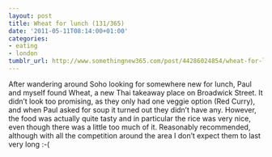 ```yaml
---
layout: post
title: Wheat for lunch (131/365)
date: '2011-05-11T08:14:00+01:00'
categories:
- eating
- london
tumblr_url: http://www.somethingnew365.com/post/44286024854/wheat-for-lunch-131365
---
```

After wandering around Soho looking for somewhere new for lunch, Paul and myself found Wheat, a new Thai takeaway place on Broadwick Street.
It didn’t look too promising, as they only had one veggie option (Red Curry), and when Paul asked for soup it turned out they didn’t have any. However, the food was actually quite tasty and in particular the rice was very nice, even though there was a little too much of it.
Reasonably recommended, although with all the competition around the area I don’t expect them to last very long :-(
